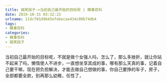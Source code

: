 ```yaml
---
title: 搞笑段子->当初自己最开始的目标呢 | 糗事百科
date: 2019-10-31 03:32:23
urlname: 11dcf01d9645efebecae434c00b74db4
tags: 
- 糗事百科
categories:
- 糗事百科
- 搞笑段子
---
```

当初自己最开始的目标呢，不就是做个女强人吗，怎么了，那么多挫折，就让你站不起来了吗，懒惰使人不进步，一直想坐享其成的事，哪有那么天真的事，记着自己要干嘛，现在把负担解决，才能去做自己想做的事，你自己要挣的车子，房子，全部都要全款，别再那么幼稚，任性了，


